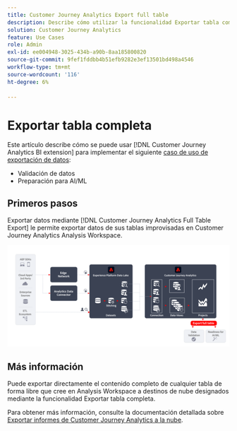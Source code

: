 ```yaml
---
title: Customer Journey Analytics Export full table
description: Describe cómo utilizar la funcionalidad Exportar tabla completa para validar los datos o utilizar los datos para inteligencia artificial o aprendizaje automático.
solution: Customer Journey Analytics
feature: Use Cases
role: Admin
exl-id: ee004948-3025-434b-a90b-8aa185800820
source-git-commit: 9fef1fddbb4b51efb9282e3ef13501bd498a4546
workflow-type: tm+mt
source-wordcount: '116'
ht-degree: 6%

---
```


# Exportar tabla completa

Este artículo describe cómo se puede usar [!DNL Customer Journey Analytics BI extension] para implementar el siguiente [caso de uso de exportación de datos](overview.md):

- Validación de datos
- Preparación para AI/ML

## Primeros pasos

Exportar datos mediante [!DNL Customer Journey Analytics Full Table Export] le permite exportar datos de sus tablas improvisadas en Customer Journey Analytics Analysis Workspace.

![extensión de BI](../assets/export-full-table.svg)

## Más información

Puede exportar directamente el contenido completo de cualquier tabla de forma libre que cree en Analysis Workspace a destinos de nube designados mediante la funcionalidad Exportar tabla completa.

Para obtener más información, consulte la documentación detallada sobre [Exportar informes de Customer Journey Analytics a la nube](/help/analysis-workspace/export/export-cloud.md).

